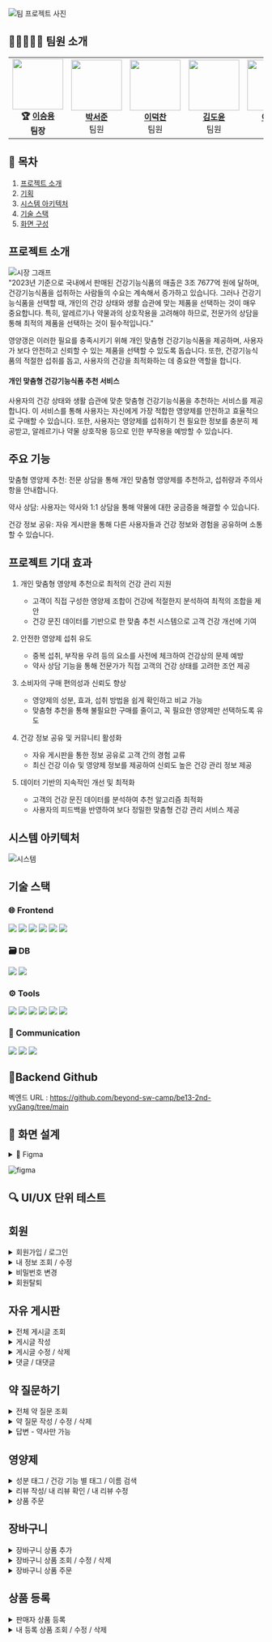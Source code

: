 ![팀 프로젝트 사진](https://github.com/user-attachments/assets/19d6335f-9bca-4075-9c34-7292370b2e71)


## 🤗👨‍💻👩‍💻  팀원 소개

<table>
  <tr>
    <td align="center">
      <img src="https://github.com/user-attachments/assets/9788e4c1-0329-44be-8749-9df6825cf981" width="100" height="100"><br>
      <b>🏆 <a href="https://github.com/namoo36">이승용</a></b><br><b>팀장</b>
    </td>
    <td align="center">
     <img src="https://github.com/user-attachments/assets/afe283bf-9b48-418e-b241-13f0deb48c44" width="100" height="100"><br>
      <b><a href="https://github.com/pppseojun">박서준</a></b><br>팀원
    </td>
    <td align="center">
      <img src="https://github.com/user-attachments/assets/17ca198f-af37-498a-a22b-e9dfaa218681" width="100" height="100"><br>
      <b><a href="https://github.com/deokChan2">이덕찬</a></b><br>팀원
    </td>
    <td align="center">
      <img src="https://github.com/user-attachments/assets/8aef79a6-76b5-496a-ada1-40fc96373a83" width="100"  height="100"><br>
      <b><a href="https://github.com/kimdoyun0806">김도윤</a></b><br>팀원
    <td align="center">
<img src="https://github.com/user-attachments/assets/64052e2a-ec23-4bc5-b81a-564a4c19a948" width="100"  height="100"><br>
      <b><a href="https://github.com/jelee55">이제경</a></b><br>팀원
    </td>
    <td align="center">
      <img src="https://github.com/user-attachments/assets/25652a28-eee6-4c9b-9407-301cf8423c4c" width="100"  height="100"><br>
      <b><a href="https://github.com/2HEEJIN">이희진</a></b><br>팀원
    </td>
  </tr>
</table>


## 📌 목차
1. [프로젝트 소개](#프로젝트-소개)
2. [기획](#기획)
3. [시스템 아키텍처](#시스템-아키텍처)
4. [기술 스택](#기술-스택)
5. [화면 구성](#화면-구성)


## 프로젝트 소개
![시장 그래프](https://github.com/user-attachments/assets/3d3cfb19-c0a3-4717-9ff6-d6a607407a03) <br>
"2023년 기준으로 국내에서 판매된 건강기능식품의 매출은 3조 7677억 원에 달하며, 건강기능식품을 섭취하는 사람들의 수요는 계속해서 증가하고 있습니다. 그러나 건강기능식품을 선택할 때, 개인의 건강 상태와 생활 습관에 맞는 제품을 선택하는 것이 매우 중요합니다. 특히, 알레르기나 약물과의 상호작용을 고려해야 하므로, 전문가의 상담을 통해 최적의 제품을 선택하는 것이 필수적입니다."

영양갱은 이러한 필요를 충족시키기 위해 개인 맞춤형 건강기능식품을 제공하며, 사용자가 보다 안전하고 신뢰할 수 있는 제품을 선택할 수 있도록 돕습니다. 또한, 건강기능식품의 적절한 섭취를 돕고, 사용자의 건강을 최적화하는 데 중요한 역할을 합니다.

#### 개인 맞춤형 건강기능식품 추천 서비스

사용자의 건강 상태와 생활 습관에 맞춘 맞춤형 건강기능식품을 추천하는 서비스를 제공합니다. 이 서비스를 통해 사용자는 자신에게 가장 적합한 영양제를 안전하고 효율적으로 구매할 수 있습니다. 또한, 사용자는 영양제를 섭취하기 전 필요한 정보를 충분히 제공받고, 알레르기나 약물 상호작용 등으로 인한 부작용을 예방할 수 있습니다.

## 주요 기능

맞춤형 영양제 추천: 전문 상담을 통해 개인 맞춤형 영양제를 추천하고, 섭취량과 주의사항을 안내합니다.

약사 상담: 사용자는 약사와 1:1 상담을 통해 약물에 대한 궁금증을 해결할 수 있습니다.

건강 정보 공유: 자유 게시판을 통해 다른 사용자들과 건강 정보와 경험을 공유하며 소통할 수 있습니다.
</details>

## 프로젝트 기대 효과
1. 개인 맞춤형 영양제 추천으로 최적의 건강 관리 지원
   + 고객이 직접 구성한 영양제 조합이 건강에 적절한지 분석하여 최적의 조합을 제안
   + 건강 문진 데이터를 기반으로 한 맞춤 추천 시스템으로 고객 건강 개선에 기여

2. 안전한 영양제 섭취 유도
    + 중복 섭취, 부작용 우려 등의 요소를 사전에 체크하여 건강상의 문제 예방
    + 약사 상담 기능을 통해 전문가가 직접 고객의 건강 상태를 고려한 조언 제공

3. 소비자의 구매 편의성과 신뢰도 향상
    + 영양제의 성분, 효과, 섭취 방법을 쉽게 확인하고 비교 가능
    + 맞춤형 추천을 통해 불필요한 구매를 줄이고, 꼭 필요한 영양제만 선택하도록 유도

4. 건강 정보 공유 및 커뮤니티 활성화
    + 자유 게시판을 통한 정보 공유로 고객 간의 경험 교류
    + 최신 건강 이슈 및 영양제 정보를 제공하여 신뢰도 높은 건강 관리 정보 제공

5. 데이터 기반의 지속적인 개선 및 최적화
    + 고객의 건강 문진 데이터를 분석하여 추천 알고리즘 최적화
    + 사용자의 피드백을 반영하여 보다 정밀한 맞춤형 건강 관리 서비스 제공


## 시스템 아키텍처
![시스템](https://github.com/user-attachments/assets/322164d5-6cee-4c14-81d7-f1185e025d35)



## 기술 스택
### 🌐 Frontend
<img src="https://img.shields.io/badge/css3-1572B6?style=for-the-badge&logo=css3&logoColor=white"> <img src="https://img.shields.io/badge/html5-E34F26?style=for-the-badge&logo=html5&logoColor=white"> <img src="https://img.shields.io/badge/javascript-F7DF1E?style=for-the-badge&logo=JavaScript&logoColor=white"> <img src="https://img.shields.io/badge/Axios-5A29E4?style=for-the-badge&logo=Axios&logoColor=white"> <img src="https://img.shields.io/badge/vue.js-4FC08D?style=for-the-badge&logo=Vue.js&logoColor=white"> <img src="https://img.shields.io/badge/bootstrap-7952B3?style=for-the-badge&logo=bootstrap&logoColor=white">

### 🗃️ DB
<img src="https://img.shields.io/badge/mariaDB-003545?style=for-the-badge&logo=mariaDB&logoColor=white"> <img src="https://img.shields.io/badge/Redis-DC382D?style=for-the-badge&logo=Redis&logoColor=white"> 

### ⚙️ Tools
<img src="https://img.shields.io/badge/Git-F05032?style=for-the-badge&logo=Git&logoColor=white"> <img src="https://img.shields.io/badge/github-181717?style=for-the-badge&logo=github&logoColor=white"> <img src="https://img.shields.io/badge/Figma-9C29B1?style=for-the-badge&logo=Figma&logoColor=white"> <img src="https://img.shields.io/badge/Postman-FF6C37?style=for-the-badge&logo=Postman&logoColor=white"> <img src="https://img.shields.io/badge/Swagger-85EA2D?style=for-the-badge&logo=Swagger&logoColor=white"> <img src="https://img.shields.io/badge/erdCloud-0097A7?style=for-the-badge&logo=erdCloud&logoColor=white">

### 💬 Communication
<img src="https://img.shields.io/badge/Jira-0052CC?style=for-the-badge&logo=Jira&logoColor=white"> <img src="https://img.shields.io/badge/Discord-7289DA?style=for-the-badge&logo=Discord&logoColor=white"> <img src="https://img.shields.io/badge/Notion-000000?style=for-the-badge&logo=Notion&logoColor=white">

## 📎Backend Github
벡엔드 URL : https://github.com/beyond-sw-camp/be13-2nd-yyGang/tree/main


## 📌 화면 설계
<details>
<summary>📌 Figma</summary>
https://www.figma.com/design/vGeaWMkgpIMoXgVQZdtWUX/%EC%98%81%EC%96%91%EA%B0%B1?node-id=0-1&t=dPvi2MJ2QOZu2etV-1
</details>

![figma](https://github.com/user-attachments/assets/845c4128-22aa-488d-97ac-f93677f92cbc)



## 🔍 UI/UX 단위 테스트
## 회원
<details>
<summary>회원가입 / 로그인</summary>
<div markdown="1">

  ![Image](https://github.com/user-attachments/assets/0778549a-116d-40db-b6d1-e921daeb8ae8)
  
</div>
</details>

<details>
<summary>내 정보 조회 / 수정</summary>
<div markdown="1">
  
  ![Image](https://github.com/user-attachments/assets/307e23a6-75c5-4d9b-b055-ce40c08fa913)
  
</div>
</details>

<details>
<summary>비밀번호 변경</summary>
<div markdown="1">
  
  ![Image](https://github.com/user-attachments/assets/2e989b6a-d549-4827-9057-2bbd97b1a974)
  
</div>
</details>

<details>
<summary>회원탈퇴</summary>
<div markdown="1">
  
  ![Image](https://github.com/user-attachments/assets/32d9258f-4387-4dd8-95ea-6a0126a5081b)
  
</div>
</details>

## 자유 게시판
<details>
<summary>전체 게시글 조회</summary>
<div markdown="1">
  
  ![Image](https://github.com/user-attachments/assets/70b71e30-6fc9-4146-98d7-f4efde8ccad6)
  
</div>
</details>

<details>
<summary>게시글 작성</summary>
<div markdown="1">
  
  ![Image](https://github.com/user-attachments/assets/361186ed-403e-489e-b19a-e89728dcaf61)
  
</div>
</details>

<details>
<summary>게시글 수정 / 삭제</summary>
<div markdown="1">
  
  ![Image](https://github.com/user-attachments/assets/51008806-f51e-4daf-afa5-4bd10698225e)
  
</div>
</details>

<details>
<summary>댓글 / 대댓글</summary>
<div markdown="1">
  
  ![Image](https://github.com/user-attachments/assets/51e07c3b-c6f8-49f1-b99f-99aae27aa563)
  
</div>
</details>


## 약 질문하기
<details>
<summary>전체 약 질문 조회</summary>
<div markdown="1">
  
  ![Image](https://github.com/user-attachments/assets/e59660d9-03eb-4c9d-85ae-333fd857ab58)
  
</div>
</details>

<details>
<summary>약 질문 작성 / 수정 / 삭제</summary>
<div markdown="1">
  
  ![Image](https://github.com/user-attachments/assets/36b76aeb-7e11-46db-bc3b-67967fb292a3)
  
</div>
</details>

<details>
<summary>답변 - 약사만 가능</summary>
<div markdown="1">
  
  ![Image](https://github.com/user-attachments/assets/7b1682f4-f3df-4041-81c8-6939b55d9d29)
  
</div>
</details>

## 영양제
<details>
<summary>성분 태그 / 건강 기능 별 태그 / 이름 검색</summary>
<div markdown="1">
  
  ![Image](https://github.com/user-attachments/assets/ae8c1c54-8e2c-4899-9a51-3a9aa4601d48)
  
</div>
</details>

<details>
<summary>리뷰 작성/ 내 리뷰 확인 / 내 리뷰 수정</summary>
<div markdown="1">
  
  ![Image](https://github.com/user-attachments/assets/0123980f-9084-4623-b5fb-467506b52777)
  
</div>
</details>

<details>
<summary>상품 주문</summary>
<div markdown="1">
  
  ![Image](https://github.com/user-attachments/assets/03572908-8948-4f42-95b5-2dfd92bdbb47)
  
</div>
</details>

## 장바구니
<details>
<summary>장바구니 상품 추가</summary>
<div markdown="1">
  
  ![Image](https://github.com/user-attachments/assets/4e164418-f7d2-4d74-a501-d1796b3788d9)
  
</div>
</details>

<details>
<summary>장바구니 상품 조회 / 수정 / 삭제</summary>
<div markdown="1">
  
  ![Image](https://github.com/user-attachments/assets/d62563f0-c4ac-46fe-b770-258bc1ebdfa1)
  
</div>
</details>

<details>
<summary>장바구니 상품 주문</summary>
<div markdown="1">
  
  ![Image](https://github.com/user-attachments/assets/ceb3293f-835e-4df9-8d13-f9b965e54ddf)
  
</div>
</details>

## 상품 등록
<details>
<summary>판매자 상품 등록</summary>
<div markdown="1">
  
  ![Image](https://github.com/user-attachments/assets/5bed866d-3a97-4734-8ab1-de85f30935f9)
  
</div>
</details>

<details>
<summary>내 등록 상품 조회 / 수정 / 삭제</summary>
<div markdown="1">
  
  ![Image](https://github.com/user-attachments/assets/2fb92ce7-10e7-447a-a560-673b93d75e7c)
  
</div>
</details>



